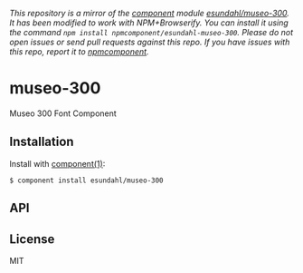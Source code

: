 *This repository is a mirror of the [component](http://component.io) module [esundahl/museo-300](http://github.com/esundahl/museo-300). It has been modified to work with NPM+Browserify. You can install it using the command `npm install npmcomponent/esundahl-museo-300`. Please do not open issues or send pull requests against this repo. If you have issues with this repo, report it to [npmcomponent](https://github.com/airportyh/npmcomponent).*

# museo-300

  Museo 300 Font Component

## Installation

  Install with [component(1)](http://component.io):

    $ component install esundahl/museo-300

## API



## License

  MIT

